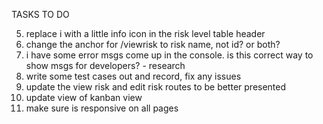 TASKS TO DO

5. replace i with a little info icon in the risk level table header
5. change the anchor for /viewrisk to risk name, not id? or both?
7. i have some error msgs come up in the console. is this correct way to show msgs for developers? - research
1. write some test cases out and record, fix any issues
2. update the view risk and edit risk routes to be better presented
3. update view of kanban view
4. make sure is responsive on all pages





